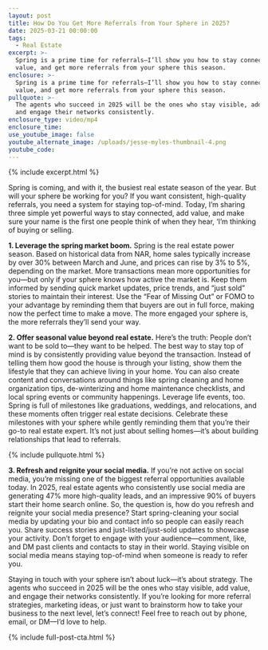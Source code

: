 ```yaml
---
layout: post
title: How Do You Get More Referrals from Your Sphere in 2025?
date: 2025-03-21 00:00:00
tags:
  - Real Estate
excerpt: >-
  Spring is a prime time for referrals—I’ll show you how to stay connected, add
  value, and get more referrals from your sphere this season.
enclosure: >-
  Spring is a prime time for referrals—I’ll show you how to stay connected, add
  value, and get more referrals from your sphere this season.
pullquote: >-
  The agents who succeed in 2025 will be the ones who stay visible, add value,
  and engage their networks consistently.
enclosure_type: video/mp4
enclosure_time:
use_youtube_image: false
youtube_alternate_image: /uploads/jesse-myles-thumbnail-4.png
youtube_code:
---
```

{% include excerpt.html %}

Spring is coming, and with it, the busiest real estate season of the year. But will your sphere be working for you? If you want consistent, high-quality referrals, you need a system for staying top-of-mind. Today, I’m sharing three simple yet powerful ways to stay connected, add value, and make sure your name is the first one people think of when they hear, ‘I’m thinking of buying or selling.

**1\. Leverage the spring market boom.** Spring is the real estate power season. Based on historical data from NAR, home sales typically increase by over 30% between March and June, and prices can rise by 3% to 5%, depending on the market. More transactions mean more opportunities for you—but only if your sphere knows how active the market is. Keep them informed by sending quick market updates, price trends, and “just sold” stories to maintain their interest. Use the “Fear of Missing Out” or FOMO to your advantage by reminding them that buyers are out in full force, making now the perfect time to make a move. The more engaged your sphere is, the more referrals they’ll send your way.

**2\. Offer seasonal value beyond real estate.** Here’s the truth: People don’t want to be sold to—they want to be helped. The best way to stay top of mind is by consistently providing value beyond the transaction. Instead of telling them how good the house is through your listing, show them the lifestyle that they can achieve living in your home. You can also create content and conversations around things like spring cleaning and home organization tips, de-winterizing and home maintenance checklists, and local spring events or community happenings. Leverage life events, too. Spring is full of milestones like graduations, weddings, and relocations, and these moments often trigger real estate decisions. Celebrate these milestones with your sphere while gently reminding them that you’re their go-to real estate expert. It’s not just about selling homes—it’s about building relationships that lead to referrals.

{% include pullquote.html %}

**3\. Refresh and reignite your social media.** If you’re not active on social media, you’re missing one of the biggest referral opportunities available today. In 2025, real estate agents who consistently use social media are generating 47% more high-quality leads, and an impressive 90% of buyers start their home search online. So, the question is, how do you refresh and reignite your social media presence? Start spring-cleaning your social media by updating your bio and contact info so people can easily reach you. Share success stories and just-listed/just-sold updates to showcase your activity. Don’t forget to engage with your audience—comment, like, and DM past clients and contacts to stay in their world. Staying visible on social media means staying top-of-mind when someone is ready to refer you.

Staying in touch with your sphere isn’t about luck—it’s about strategy. The agents who succeed in 2025 will be the ones who stay visible, add value, and engage their networks consistently. If you’re looking for more referral strategies, marketing ideas, or just want to brainstorm how to take your business to the next level, let’s connect! Feel free to reach out by phone, email, or DM—I’d love to help.

{% include full-post-cta.html %}